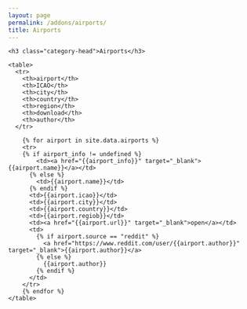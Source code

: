 ```yaml
---
layout: page
permalink: /addons/airports/
title: Airports
---
```



<div id="archives">
  <div class="archive-group">

    <h3 class="category-head">Airports</h3>

    <table>
      <tr>
        <th>airport</th>
        <th>ICAO</th>
        <th>city</th>
        <th>country</th>
        <th>region</th>
        <th>download</th>
        <th>author</th>
      </tr>
 
        {% for airport in site.data.airports %}
        <tr>
        {% if airport_info != undefined %}
            <td><a href="{{airport_info}}" target="_blank">{{airport.name}}</a></td>
          {% else %}
            <td>{{airport.name}}</td>
          {% endif %}
          <td>{{airport.icao}}</td>
          <td>{{airport.city}}</td>
          <td>{{airport.country}}</td>
          <td>{{airport.regiob}}</td>           
          <td><a href="{{airport.url}}" target="_blank">open</a></td>
          <td>
            {% if airport.source == "reddit" %}
              <a href="https://www.reddit.com/user/{{airport.author}}" target="_blank">{{airport.author}}</a>
            {% else %}
              {{airport.author}}
            {% endif %}
          </td>        
        </tr>
        {% endfor %}  
    </table> 
  </div>
</div>